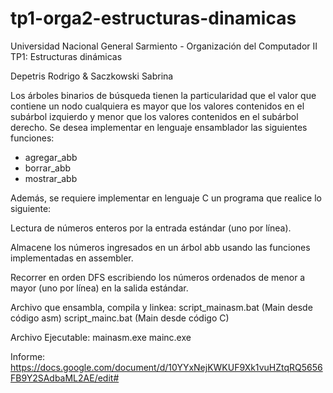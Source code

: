 # tp1-orga2-estructuras-dinamicas

Universidad Nacional General Sarmiento -
   Organización del Computador II 
      TP1: Estructuras dinámicas 

Depetris Rodrigo & Saczkowski Sabrina


Los árboles binarios de búsqueda tienen la particularidad que el valor que contiene un nodo
cualquiera es mayor que los valores contenidos en el subárbol izquierdo y menor que los valores
contenidos en el subárbol derecho.
Se desea implementar en lenguaje​ ​ensamblador​ ​ las siguientes funciones:

- agregar_abb
- borrar_abb
- mostrar_abb

Además, se requiere implementar en lenguaje C un programa que realice lo siguiente:

Lectura de números enteros por la entrada estándar (uno por línea). 

Almacene los números ingresados en un árbol abb usando las funciones implementadas en assembler.

Recorrer en orden DFS escribiendo los números ordenados de menor a mayor (uno por línea) en la salida estándar.


Archivo que ensambla, compila y linkea:
script_mainasm.bat (Main desde código asm)
script_mainc.bat (Main desde código C)

Archivo Ejecutable:
mainasm.exe
mainc.exe

Informe:
https://docs.google.com/document/d/10YYxNejKWKUF9Xk1vuHZtqRQ5656FB9Y2SAdbaML2AE/edit#



